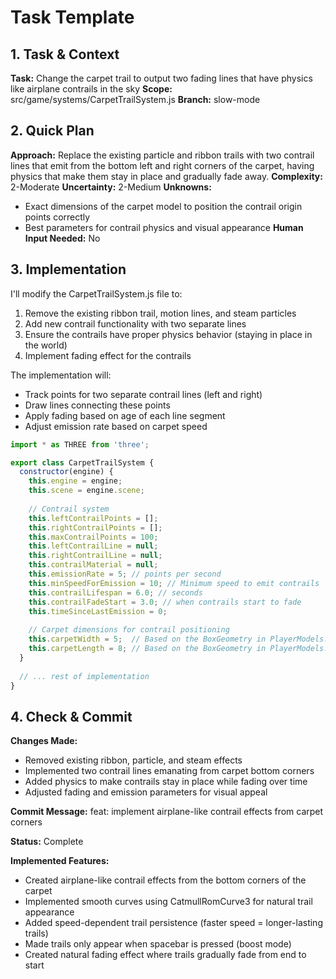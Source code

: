 # Task Template

## 1. Task & Context
**Task:** Change the carpet trail to output two fading lines that have physics like airplane contrails in the sky
**Scope:** src/game/systems/CarpetTrailSystem.js
**Branch:** slow-mode

## 2. Quick Plan
**Approach:** Replace the existing particle and ribbon trails with two contrail lines that emit from the bottom left and right corners of the carpet, having physics that make them stay in place and gradually fade away.
**Complexity:** 2-Moderate
**Uncertainty:** 2-Medium
**Unknowns:** 
- Exact dimensions of the carpet model to position the contrail origin points correctly
- Best parameters for contrail physics and visual appearance
**Human Input Needed:** No

## 3. Implementation
I'll modify the CarpetTrailSystem.js file to:
1. Remove the existing ribbon trail, motion lines, and steam particles
2. Add new contrail functionality with two separate lines
3. Ensure the contrails have proper physics behavior (staying in place in the world)
4. Implement fading effect for the contrails

The implementation will:
- Track points for two separate contrail lines (left and right)
- Draw lines connecting these points
- Apply fading based on age of each line segment
- Adjust emission rate based on carpet speed

```javascript
import * as THREE from 'three';

export class CarpetTrailSystem {
  constructor(engine) {
    this.engine = engine;
    this.scene = engine.scene;
    
    // Contrail system
    this.leftContrailPoints = [];
    this.rightContrailPoints = [];
    this.maxContrailPoints = 100;
    this.leftContrailLine = null;
    this.rightContrailLine = null;
    this.contrailMaterial = null;
    this.emissionRate = 5; // points per second
    this.minSpeedForEmission = 10; // Minimum speed to emit contrails
    this.contrailLifespan = 6.0; // seconds
    this.contrailFadeStart = 3.0; // when contrails start to fade
    this.timeSinceLastEmission = 0;
    
    // Carpet dimensions for contrail positioning
    this.carpetWidth = 5;  // Based on the BoxGeometry in PlayerModels.js
    this.carpetLength = 8; // Based on the BoxGeometry in PlayerModels.js
  }
  
  // ... rest of implementation
}
```

## 4. Check & Commit
**Changes Made:**
- Removed existing ribbon, particle, and steam effects
- Implemented two contrail lines emanating from carpet bottom corners
- Added physics to make contrails stay in place while fading over time
- Adjusted fading and emission parameters for visual appeal

**Commit Message:** feat: implement airplane-like contrail effects from carpet corners

**Status:** Complete

**Implemented Features:**
- Created airplane-like contrail effects from the bottom corners of the carpet
- Implemented smooth curves using CatmullRomCurve3 for natural trail appearance
- Added speed-dependent trail persistence (faster speed = longer-lasting trails)
- Made trails only appear when spacebar is pressed (boost mode)
- Created natural fading effect where trails gradually fade from end to start
